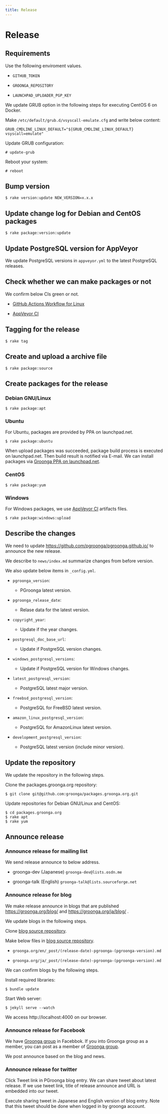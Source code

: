 ```yaml
---
title: Release
---
```


# Release

## Requirements

Use the following enviroment values.

* `GITHUB_TOKEN`

* `GROONGA_REPOSITORY`

* `LAUNCHPAD_UPLOADER_PGP_KEY`

We update GRUB option in the following steps for executing CentOS 6 on Docker.

Make `/etc/default/grub.d/vsyscall-emulate.cfg` and write below content:

```shell
GRUB_CMDLINE_LINUX_DEFAULT="${GRUB_CMDLINE_LINUX_DEFAULT} vsyscall=emulate"
```

Update GRUB configuration:

```console
# update-grub
```

Reboot your system:

```console
# reboot
```

## Bump version

```console
$ rake version:update NEW_VERSION=x.x.x
```

## Update change log for Debian and CentOS packages

```console
$ rake package:version:update
```

## Update PostgreSQL version for AppVeyor

We update PostgreSQL versions in `appveyor.yml` to the latest PostgreSQL releases.

## Check whether we can make packages or not

We confirm below CIs green or not.

* [GitHub Actions Workflow for Linux][github-actions-workflow-linux]

* [AppVeyor CI][appveyor-pgroonga]

## Tagging for the release

```console
$ rake tag
```

## Create and upload a archive file

```console
$ rake package:source
```

## Create packages for the release

### Debian GNU/Linux

```console
$ rake package:apt
```

### Ubuntu

For Ubuntu, packages are provided by PPA on launchpad.net.

```console
$ rake package:ubuntu
```

When upload packages was succeeded, package build process is executed on launchpad.net.
Then build result is notified via E-mail. We can install packages via [Groonga PPA on launchpad.net][launchpad-groonga-ppa].

### CentOS

```console
$ rake package:yum
```

### Windows

For Windows packages, we use [AppVeyor CI][appveyor-pgroonga] artifacts files.

```console
$ rake package:windows:upload
```

## Describe the changes

We need to update https://github.com/pgroonga/pgroonga.github.io/ to announce the new release.

We describe to `news/index.md` summarize changes from before version.

We also update below items in `_config.yml`.

* `pgroonga_version`:

  * PGroonga latest version.

* `pgroonga_release_date`:

  * Relase data for the latest version.

* `copyright_year`:

  * Update if the year changes.

* `postgresql_doc_base_url`:

  * Update if PostgreSQL version changes.

* `windows_postgresql_versions`:

  * Update if PostgreSQL version for Windows changes.

* `latest_postgresql_version`:

  * PostgreSQL latest major version.

* `freebsd_postgresql_version`:

  * PostgreSQL for FreeBSD latest version.

* `amazon_linux_postgresql_version`:

  * PostgreSQL for AmazonLinux latest version.

* `development_postgresql_version`:

  * PostgreSQL latest version (include minor version).

## Update the repository

We update the repository in the following steps.

Clone the packages.groonga.org repository:

```console
$ git clone git@github.com:groonga/packages.groonga.org.git
```

Update repositories for Debian GNU/Linux and CentOS:

```console
$ cd packages.groonga.org
$ rake apt
$ rake yum
```

## Announce release

### Announce release for mailing list

We send release announce to below address.

* groonga-dev (Japanese) `groonga-dev@lists.osdn.me`

* groonga-talk (English) `groonga-talk@lists.sourceforge.net`

### Announce release for blog

We make release announce in blogs that are published https://groonga.org/blog/ and https://groonga.org/ja/blog/ .

We update blogs in the following steps.

Clone [blog source repository][groonga-org-repository].

Make below files in [blog source repository][groonga-org-repository].

* `groonga.org/en/_post/(release-date)-pgroonga-(pgroonga-version).md`

* `groonga.org/ja/_post/(release-date)-pgroonga-(pgroonga-version).md`

We can confirm blogs by the following steps.

Install required libraries:

```console
$ bundle update
```

Start Web server:

```console
$ jekyll serve --watch
```

We access http://localhost:4000 on our browser.

### Announce release for Facebook

We have [Groonga group][facebook-groonga] in Facebbok.
If you into Groonga group as a member, you can post as a member of [Groonga group][facebook-groonga].

We post announce based on the blog and news.

### Announce release for twitter

Click Tweet link in PGroonga blog entry.
We can share tweet about latest release.
If we use tweet link, title of release announce and URL is embedded into our tweet.

Execute sharing tweet in Japanese and English version of blog entry.
Note that this tweet should be done when logged in by groonga account.

[github-actions-workflow-linux]:https://github.com/pgroonga/pgroonga/actions?query=workflow%3ALinux

[appveyor-pgroonga]:https://ci.appveyor.com/project/groonga/pgroonga

[launchpad-groonga-ppa]:https://launchpad.net/~groonga/+archive/ubuntu/ppa

[groonga-org-repository]:https://github.com/groonga/groonga.org

[facebook-groonga]:https://www.facebook.com/groonga/
